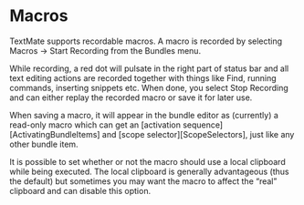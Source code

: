 # Macros

TextMate supports recordable macros. A macro is recorded by selecting Macros &#x2192; Start Recording from the Bundles menu.

While recording, a red dot will pulsate in the right part of status bar and all text editing actions are recorded together with things like Find, running commands, inserting snippets etc. When done, you select Stop Recording and can either replay the recorded macro or save it for later use.

When saving a macro, it will appear in the bundle editor as (currently) a read-only macro which can get an [activation sequence][ActivatingBundleItems] and [scope selector][ScopeSelectors], just like any other bundle item.

It is possible to set whether or not the macro should use a local clipboard while being executed. The local clipboard is generally advantageous (thus the default) but sometimes you may want the macro to affect the “real” clipboard and can disable this option.
